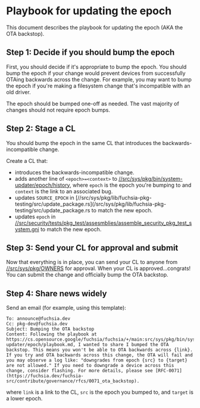 # Playbook for updating the epoch

This document describes the playbook for updating the epoch (AKA the OTA backstop).

## Step 1: Decide if you should bump the epoch

First, you should decide if it's appropriate to bump the epoch. You should bump the epoch if your
change would prevent devices from successfully OTAing backwards across the change. For example, you
may want to bump the epoch if you're making a filesystem change that's incompatible with an old
driver.

The epoch should be bumped one-off as needed. The vast majority of changes should not require
epoch bumps.

## Step 2: Stage a CL

You should bump the epoch in the same CL that introduces the backwards-incompatible change.

Create a CL that:
* introduces the backwards-incompatible change.
* adds another line of `<epoch>=<context>` to
  [//src/sys/pkg/bin/system-updater/epoch/history](/src/sys/pkg/bin/system-updater/epoch/history),
  where `epoch` is the epoch you're bumping to and `context` is the link to an associated bug.
* updates `SOURCE_EPOCH` in
  [//src/sys/pkg/lib/fuchsia-pkg-testing/src/update_package.rs](/src/sys/pkg/lib/fuchsia-pkg-testing/src/update_package.rs
  to match the new epoch.
* updates `epoch` in
  [//src/security/tests/pkg_test/assesmblies/assemble_security_pkg_test_system.gni](/src/security/pkg_test/assemblies/assemble_security_pkg_test_system.gni)
  to match the new epoch.

## Step 3: Send your CL for approval and submit

Now that everything is in place, you can send your CL to anyone from
[//src/sys/pkg/OWNERS](/src/sys/pkg/OWNERS) for approval. When your CL is approved...congrats!
You can submit the change and officially bump the OTA backstop.

## Step 4: Share news widely

Send an email (for example, using this template):

```
To: announce@fuchsia.dev
Cc: pkg-dev@fuchsia.dev
Subject: Bumping the OTA backstop
Content: Following the playbook at https://cs.opensource.google/fuchsia/fuchsia/+/main:src/sys/pkg/bin/system-updater/epoch/playbook.md, I wanted to share I bumped the OTA backstop. This means you won't be able to OTA backwards across {link}. If you try and OTA backwards across this change, the OTA will fail and you may observe a log like: "downgrades from epoch {src} to {target} are not allowed." If you need to downgrade a device across this change, consider flashing. For more details, please see [RFC-0071](https://fuchsia.dev/fuchsia-src/contribute/governance/rfcs/0071_ota_backstop).
```

where `link` is a link to the CL, `src` is the epoch you bumped to, and `target` is a lower epoch.
